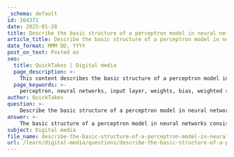```yaml
---
_schema: default
id: 164372
date: 2025-01-28
title: Describe the basic structure of a perceptron model in neural networks.
article_title: Describe the basic structure of a perceptron model in neural networks.
date_format: MMM DD, YYYY
post_on_text: Posted on
seo:
  title: QuickTakes | Digital media
  page_description: >-
    This content describes the basic structure of a perceptron model in neural networks, including its key components such as the input layer, weights, bias, weighted sum, activation function, and output layer.
  page_keywords: >-
    perceptron, neural networks, input layer, weights, bias, weighted sum, activation function, binary classification, machine learning
author: QuickTakes
question: >-
    Describe the basic structure of a perceptron model in neural networks.
answer: >-
    The basic structure of a perceptron model in neural networks consists of several key components that work together to process input data and produce an output. Here are the main elements of a single-layer perceptron:\n\n1. **Input Layer**: The perceptron receives input signals from the external environment or other layers of the neural network. These inputs can be real numbers or binary values that represent the features or attributes of the data being processed.\n\n2. **Weights**: Each input is associated with a weight, which signifies the importance of that input in the decision-making process. Weights are adjustable parameters that are learned during the training phase of the perceptron.\n\n3. **Bias**: A bias term is added to the weighted sum of inputs to allow the model to shift the activation function. This helps the perceptron to better fit the data by providing an additional degree of freedom.\n\n4. **Weighted Sum**: The perceptron computes a weighted sum of the inputs, which is calculated as follows:\n   $$\n   z = \sum_{i=1}^{n} w_i x_i + b\n   $$\n   where $ w_i $ are the weights, $ x_i $ are the input values, and $ b $ is the bias.\n\n5. **Activation Function**: The weighted sum is then passed through an activation function, which determines the output of the perceptron. The most common activation function used in a perceptron is the step function, which outputs a binary value (0 or 1) based on whether the weighted sum exceeds a certain threshold.\n\n6. **Output Layer**: The final output of the perceptron is a single value that represents the classification of the input data into one of the two categories (binary classification).\n\nIn summary, a perceptron is a simple yet powerful model that serves as a fundamental building block for more complex neural networks. It is primarily used for binary classification tasks and is essential for understanding the principles behind more advanced machine learning techniques.
subject: Digital media
file_name: describe-the-basic-structure-of-a-perceptron-model-in-neural-networks.md
url: /learn/digital-media/questions/describe-the-basic-structure-of-a-perceptron-model-in-neural-networks
---
```


&nbsp;